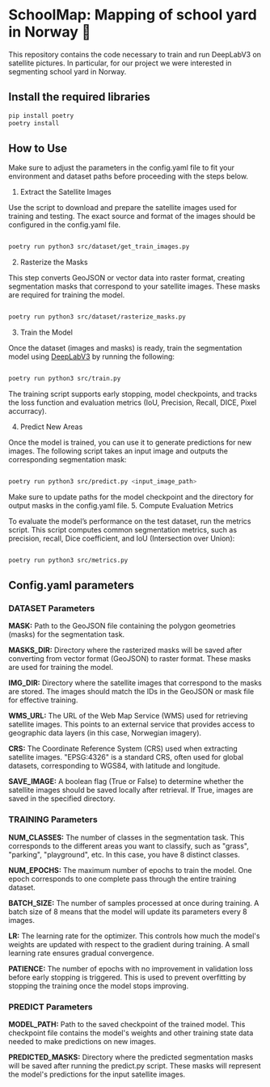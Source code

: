 # SchoolMap: Mapping of school yard in Norway :school:

This repository contains the code necessary to train and run DeepLabV3 on satellite pictures. In particular, for our project we were interested in segmenting school yard in Norway.

## Install the required libraries

```bash
pip install poetry
poetry install
```

## How to Use

Make sure to adjust the parameters in the config.yaml file to fit your environment and dataset paths before proceeding with the steps below.

1. Extract the Satellite Images

Use the script to download and prepare the satellite images used for training and testing. The exact source and format of the images should be configured in the config.yaml file.

```bash

poetry run python3 src/dataset/get_train_images.py
```

2. Rasterize the Masks

This step converts GeoJSON or vector data into raster format, creating segmentation masks that correspond to your satellite images. These masks are required for training the model.

```bash

poetry run python3 src/dataset/rasterize_masks.py
```

3. Train the Model

Once the dataset (images and masks) is ready, train the segmentation model using [DeepLabV3](https://arxiv.org/abs/1706.05587v3) by running the following:

```bash

poetry run python3 src/train.py
```

The training script supports early stopping, model checkpoints, and tracks the loss function and evaluation metrics (IoU, Precision, Recall, DICE, Pixel accurracy).

4. Predict New Areas

Once the model is trained, you can use it to generate predictions for new images. The following script takes an input image and outputs the corresponding segmentation mask:

```bash

poetry run python3 src/predict.py <input_image_path>
```


Make sure to update paths for the model checkpoint and the directory for output masks in the config.yaml file.
5. Compute Evaluation Metrics

To evaluate the model’s performance on the test dataset, run the metrics script. This script computes common segmentation metrics, such as precision, recall, Dice coefficient, and IoU (Intersection over Union):

```bash

poetry run python3 src/metrics.py
```

## Config.yaml parameters

### DATASET Parameters

**MASK:**
Path to the GeoJSON file containing the polygon geometries (masks) for the segmentation task.

**MASKS_DIR:**
Directory where the rasterized masks will be saved after converting from vector format (GeoJSON) to raster format. These masks are used for training the model.

**IMG_DIR:**
Directory where the satellite images that correspond to the masks are stored. The images should match the IDs in the GeoJSON or mask file for effective training.

**WMS_URL:**
The URL of the Web Map Service (WMS) used for retrieving satellite images. This points to an external service that provides access to geographic data layers (in this case, Norwegian imagery).

**CRS:**
The Coordinate Reference System (CRS) used when extracting satellite images. "EPSG:4326" is a standard CRS, often used for global datasets, corresponding to WGS84, with latitude and longitude.

**SAVE_IMAGE:**
A boolean flag (True or False) to determine whether the satellite images should be saved locally after retrieval. If True, images are saved in the specified directory.

### TRAINING Parameters

**NUM_CLASSES:**
The number of classes in the segmentation task. This corresponds to the different areas you want to classify, such as "grass", "parking", "playground", etc. In this case, you have 8 distinct classes.

**NUM_EPOCHS:**
The maximum number of epochs to train the model. One epoch corresponds to one complete pass through the entire training dataset.

**BATCH_SIZE:**
The number of samples processed at once during training. A batch size of 8 means that the model will update its parameters every 8 images.

**LR:**
The learning rate for the optimizer. This controls how much the model's weights are updated with respect to the gradient during training. A small learning rate ensures gradual convergence.

**PATIENCE:**
The number of epochs with no improvement in validation loss before early stopping is triggered. This is used to prevent overfitting by stopping the training once the model stops improving.

### PREDICT Parameters

**MODEL_PATH:**
Path to the saved checkpoint of the trained model. This checkpoint file contains the model's weights and other training state data needed to make predictions on new images.

**PREDICTED_MASKS:**
Directory where the predicted segmentation masks will be saved after running the predict.py script. These masks will represent the model's predictions for the input satellite images.

